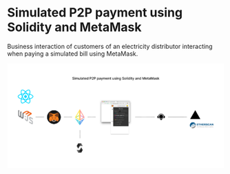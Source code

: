 # Simulated P2P payment using Solidity and MetaMask
Business interaction of customers of an electricity distributor interacting when paying a simulated bill using MetaMask.

![Architecture](https://github.com/vinifborgess/p2p-energy-bill-payment-simulator/blob/main/Architecture.png)
